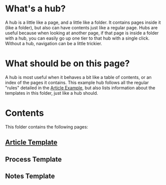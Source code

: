 <!-- TITLE: Templates -->
<!-- SUBTITLE: An introduction and directory for all the templates in this folder -->

# What's a hub?
A hub is a little like a page, and a little like a folder. It contains pages inside it (like a folder), but also can have contents just like a regular page. Hubs are useful because when looking at another page, if that page is inside a folder with a hub, you can easily go up one tier to that hub with a single click. Without a hub, navigation can be a little trickier.

# What should be on this page?
A hub is most useful when it behaves a bit like a table of contents, or an index of the pages it contains. This example hub follows all the regular "rules" detailed in the [Article Example](/templates/article-template), but also lists information about the templates in this folder, just like a hub should.

# Contents
This folder contains the following pages:

## [Article Template](/templates/article-template)

## Process Template

## Notes Template

